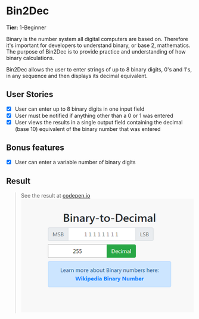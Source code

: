 # Bin2Dec

**Tier:** 1-Beginner

Binary is the number system all digital computers are based on.
Therefore it's important for developers to understand binary, or base 2,
mathematics. The purpose of Bin2Dec is to provide practice and
understanding of how binary calculations.

Bin2Dec allows the user to enter strings of up to 8 binary digits, 0's
and 1's, in any sequence and then displays its decimal equivalent.

## User Stories

- [x] User can enter up to 8 binary digits in one input field
- [x] User must be notified if anything other than a 0 or 1 was entered
- [x] User views the results in a single output field containing the decimal (base 10) equivalent of the binary number that was entered

## Bonus features

- [x] User can enter a variable number of binary digits

## Result

> See the result at [codepen.io](https://codepen.io/apsampaio/pen/dyoOxKZ) [![codepen.io](https://github.com/apsampaio/App-Ideas-Challenge/blob/master/Bin2Dec/img/prev.png?raw=true)](https://codepen.io/apsampaio/pen/dyoOxKZ)
